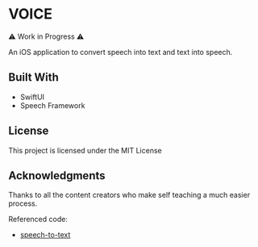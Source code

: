 # VOICE

⚠️ Work in Progress ⚠️


An iOS application to convert speech into text and text into speech. 

## Built With

* SwiftUI
* Speech Framework

## License

This project is licensed under the MIT License

## Acknowledgments

Thanks to all the content creators who make self teaching a much easier process. 

Referenced code:

* [speech-to-text](https://stackoverflow.com/a/53852267/12744917)